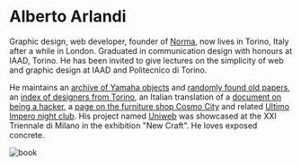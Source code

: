 # Alberto Arlandi

Graphic design, web developer, founder of [Norma](https://normadesign.it), now lives in Torino, Italy after a while in London. Graduated in communication design with honours at IAAD, Torino. He has been invited to give lectures on the simplicity of web and graphic design at IAAD and Politecnico di Torino.

He maintains an [archive of Yamaha objects](https://yamahablackboxes.com/) and [randomly found old papers](https://archive.org/details/@studio_norma_torino), an [index of designers from Torino](https://torinodesign.info/), an Italian translation of a [document on being a hacker](https://arlandi.design/documents/hacker.html), a [page on the furniture shop Cosmo City](https://cosmocity.it/) and related [Ultimo Impero night club](https://discotempio.it/). His project named [Uniweb](https://arlandi.design/uniweb/) was showcased at the XXI Triennale di Milano in the exhibition "New Craft". He loves exposed concrete.

![book](https://arlandi.design/27.gif)
